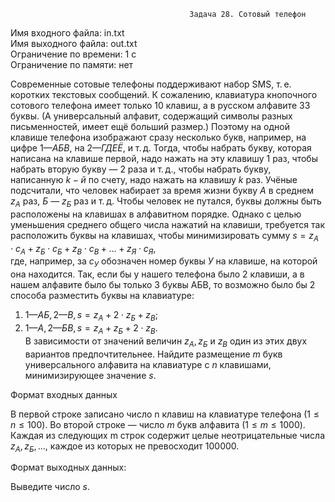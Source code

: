                                             Задача 28. Сотовый телефон
Имя входного файла: in.txt                                                                                                      
Имя выходного файла: out.txt                                                                                                      
Ограничение по времени: 1 с                                                                                                       
Ограничение по памяти: нет                                                                                                        

Современные сотовые телефоны поддерживают набор SMS, т. е. коротких текстовых сообщений. К сожалению, клавиатура кнопочного сотового телефона имеет только $10$ клавиш, а в русском алфавите $33$ буквы. (А универсальный алфавит, содержащий символы разных письменностей, имеет ещё больший размер.) Поэтому на одной клавише телефона изображают сразу несколько букв, например, на цифре $1 — АБВ,$ на $2 — ГДЕЁ,$ и т. д. Тогда, чтобы набрать букву, которая написана на клавише первой, надо нажать на эту клавишу $1$ раз, чтобы набрать вторую букву — 2 раза и т. д., чтобы набрать букву, написанную $k-й$ по счету, надо нажать на клавишу $k$ раз. Учёные подсчитали, что человек набирает за время жизни букву $A$ в среднем $z_А$ раз, $Б$ — $z_Б$ раз и т. д. Чтобы человек не путался, буквы должны быть расположены на клавишах в алфавитном порядке. Однако с целью уменьшения среднего общего числа нажатий на клавиши, требуется так расположить буквы на клавишах, чтобы минимизировать сумму 
    $s = z_А ⋅ c_А + z_Б ⋅ c_Б + z_В ⋅ c_В + … + z_Я ⋅ c_Я$,                                                                      
где, например, за $c_У$ обозначен номер буквы $У$ на клавише, на которой она находится. Так, если бы у нашего телефона было $2$ клавиши, а в нашем алфавите было бы только $3$ буквы АБВ, то возможно было бы $2$ способа разместить буквы на клавиатуре:
1. $1 — АБ, 2 — В, s = z_А + 2 ⋅ z_Б + z_В$;
2. $1 — А, 2 — БВ, s = z_А + z_Б + 2 ⋅ z_B$.                                                                                      
В зависимости от значений величин $z_А, z_Б$ и $z_В$ один из этих двух вариантов предпочтительнее. Найдите размещение $m$ букв универсального алфавита на клавиатуре с $n$ клавишами, минимизирующее значение $s$.

Формат входных данных

В первой строке записано число n клавиш на клавиатуре телефона $(1 ≤ n ≤ 100)$. Во второй строке — число $m$ букв алфавита $(1 ≤ m ≤ 1000)$. Каждая из следующих m строк содержит целые неотрицательные числа $z_А, z_Б, …,$ каждое из которых не превосходит $100 000$.

Формат выходных данных:

Выведите число $s$.